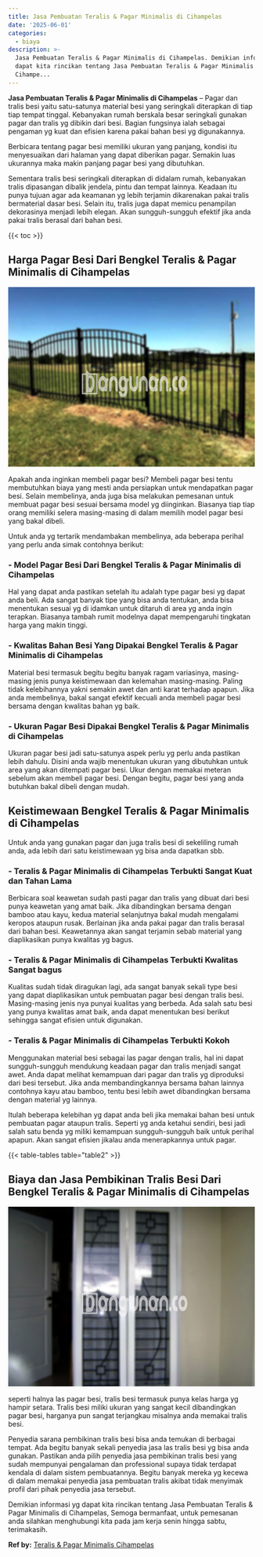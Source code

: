 ```yaml
---
title: Jasa Pembuatan Teralis & Pagar Minimalis di Cihampelas
date: '2025-06-01'
categories:
  - biaya
description: >-
  Jasa Pembuatan Teralis & Pagar Minimalis di Cihampelas. Demikian informasi yg
  dapat kita rincikan tentang Jasa Pembuatan Teralis & Pagar Minimalis di
  Cihampe...
---
```


**Jasa Pembuatan Teralis & Pagar Minimalis di Cihampelas** – Pagar dan tralis besi yaitu satu-satunya material besi yang seringkali diterapkan di tiap tiap tempat tinggal. Kebanyakan rumah berskala besar seringkali gunakan pagar dan tralis yg dibikin dari besi. Bagian fungsinya ialah sebagai pengaman yg kuat dan efisien karena pakai bahan besi yg digunakannya.

Berbicara tentang pagar besi memiliki ukuran yang panjang, kondisi itu menyesuaikan dari halaman yang dapat diberikan pagar. Semakin luas ukurannya maka makin panjang pagar besi yang dibutuhkan.

Sementara tralis besi seringkali diterapkan di didalam rumah, kebanyakan tralis dipasangan dibalik jendela, pintu dan tempat lainnya. Keadaan itu punya tujuan agar ada keamanan yg lebih terjamin dikarenakan pakai tralis bermaterial dasar besi. Selain itu, tralis juga dapat memicu penampilan dekorasinya menjadi lebih elegan. Akan sungguh-sungguh efektif jika anda pakai tralis berasal dari bahan besi.

{{< toc >}}

## Harga Pagar Besi Dari Bengkel Teralis & Pagar Minimalis di Cihampelas

![Jasa Pembuatan Teralis & Pagar Minimalis di Cihampelas](/images/pagar-minimalis-murah-02.png)

Apakah anda inginkan membeli pagar besi? Membeli pagar besi tentu membutuhkan biaya yang mesti anda persiapkan untuk mendapatkan pagar besi. Selain membelinya, anda juga bisa melakukan pemesanan untuk membuat pagar besi sesuai bersama model yg diinginkan. Biasanya tiap tiap orang memiliki selera masing-masing di dalam memilih model pagar besi yang bakal dibeli.

Untuk anda yg tertarik mendambakan membelinya, ada beberapa perihal yang perlu anda simak contohnya berikut:
### \- Model Pagar Besi Dari Bengkel Teralis & Pagar Minimalis di Cihampelas

Hal yang dapat anda pastikan setelah itu adalah type pagar besi yg dapat anda beli. Ada sangat banyak tipe yang bisa anda tentukan, anda bisa menentukan sesuai yg di idamkan untuk ditaruh di area yg anda ingin terapkan. Biasanya tambah rumit modelnya dapat mempengaruhi tingkatan harga yang makin tinggi.

### \- Kwalitas Bahan Besi Yang Dipakai Bengkel Teralis & Pagar Minimalis di Cihampelas

Material besi termasuk begitu begitu banyak ragam variasinya, masing-masing jenis punya keistimewaan dan kelemahan masing-masing. Paling tidak kelebihannya yakni semakin awet dan anti karat terhadap apapun. Jika anda membelinya, bakal sangat efektif kecuali anda membeli pagar besi bersama dengan kwalitas bahan yg baik.

### \- Ukuran Pagar Besi Dipakai Bengkel Teralis & Pagar Minimalis di Cihampelas

Ukuran pagar besi jadi satu-satunya aspek perlu yg perlu anda pastikan lebih dahulu. Disini anda wajib menentukan ukuran yang dibutuhkan untuk area yang akan ditempati pagar besi. Ukur dengan memakai meteran sebelum akan membeli pagar besi. Dengan begitu, pagar besi yang anda butuhkan bakal dibeli dengan mudah.

## Keistimewaan Bengkel Teralis & Pagar Minimalis di Cihampelas

Untuk anda yang gunakan pagar dan juga tralis besi di sekeliling rumah anda, ada lebih dari satu keistimewaan yg bisa anda dapatkan sbb.

### \- Teralis & Pagar Minimalis di Cihampelas Terbukti Sangat Kuat dan Tahan Lama

Berbicara soal keawetan sudah pasti pagar dan tralis yang dibuat dari besi punya keawetan yang amat baik. Jika dibandingkan bersama dengan bamboo atau kayu, kedua material selanjutnya bakal mudah mengalami keropos ataupun rusak. Berlainan jika anda pakai pagar dan tralis berasal dari bahan besi. Keawetannya akan sangat terjamin sebab material yang diaplikasikan punya kwalitas yg bagus.

### \- Teralis & Pagar Minimalis di Cihampelas Terbukti Kwalitas Sangat bagus

Kualitas sudah tidak diragukan lagi, ada sangat banyak sekali type besi yang dapat diaplikasikan untuk pembuatan pagar besi dengan tralis besi. Masing-masing jenis nya punyai kualitas yang berbeda. Ada salah satu besi yang punya kwalitas amat baik, anda dapat menentukan besi berikut sehingga sangat efisien untuk digunakan.

### \- Teralis & Pagar Minimalis di Cihampelas Terbukti Kokoh

Menggunakan material besi sebagai las pagar dengan tralis, hal ini dapat sungguh-sungguh mendukung keadaan pagar dan tralis menjadi sangat awet. Anda dapat melihat kemampuan dari pagar dan tralis yg diproduksi dari besi tersebut. Jika anda membandingkannya bersama bahan lainnya contohnya kayu atau bamboo, tentu besi lebih awet dibandingkan bersama dengan material yg lainnya.

Itulah beberapa kelebihan yg dapat anda beli jika memakai bahan besi untuk pembuatan pagar ataupun tralis. Seperti yg anda ketahui sendiri, besi jadi salah satu benda yg miliki kemampuan sungguh-sungguh baik untuk perihal apapun. Akan sangat efisien jikalau anda menerapkannya untuk pagar.

{{< table-tables table="table2" >}}

## Biaya dan Jasa Pembikinan Tralis Besi Dari Bengkel Teralis & Pagar Minimalis di Cihampelas

![Jasa Pembuatan Teralis & Pagar Minimalis di Cihampelas](/images/teralis-minimalis-murah-03.png)

seperti halnya las pagar besi, tralis besi termasuk punya kelas harga yg hampir setara. Tralis besi miliki ukuran yang sangat kecil dibandingkan pagar besi, harganya pun sangat terjangkau misalnya anda memakai tralis besi.

Penyedia sarana pembikinan tralis besi bisa anda temukan di berbagai tempat. Ada begitu banyak sekali penyedia jasa las tralis besi yg bisa anda gunakan. Pastikan anda pilih penyedia jasa pembikinan tralis besi yang sudah mempunyai pengalaman dan professional supaya tidak terdapat kendala di dalam sistem pembuatannya. Begitu banyak mereka yg kecewa di dalam memakai penyedia jasa pembuatan tralis akibat tidak menyimak profil dari pihak penyedia jasa tersebut.

Demikian informasi yg dapat kita rincikan tentang Jasa Pembuatan Teralis & Pagar Minimalis di Cihampelas, Semoga bermanfaat, untuk pemesanan anda silahkan menghubungi kita pada jam kerja senin hingga sabtu, terimakasih.

**Ref by:** [Teralis & Pagar Minimalis Cihampelas](https://id.wikipedia.org/wiki/Teralis)
